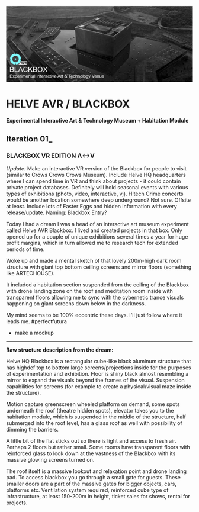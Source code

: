 ![Project Banner](/blackbox-banner.png)

# HELVE AVR / BLΛCKBOX 
**Experimental Interactive Art & Technology Museum + Habitation Module**

## Iteration 01_

### BLΛCKBOX VR EDITION Λ<->V
*Update:* Make an interactive VR version of the Blackbox for people to visit (similar to Crows Crows Crows Museum). Include Helve HQ headquarters where I can spend time in VR and think about projects - it could contain private project databases. Definitely will hold seasonal events with various types of exhibitions (photo, video, interactive, vj). Hitech Crime concerts would be another location somewhere deep underground? Not sure. Offsite at least. Include lots of Easter Eggs and hidden information with every release/update. Naming: Blackbox Entry?

Today I had a dream I was a head of an interactive art museum experiment called Helve AVR Blackbox. I lived and created projects in that box. Only opened up for a couple of unique exhibitions several times a year for huge profit margins, which in turn allowed me to research tech for extended periods of time.

Woke up and made a mental sketch of that lovely 200m-high dark room structure with giant top bottom ceiling screens and mirror floors (something like ARTECHOUSE).

It included a habitation section suspended from the ceiling of the Blackbox with drone landing zone on the roof and meditation room inside with transparent floors allowing me to sync with the cybernetic trance visuals happening on giant screens down below in the darkness.

My mind seems to be 100% eccentric these days. I'll just follow where it leads me. #perfectfutura

- make a mockup

---
**Raw structure description from the dream:** 

Helve HQ Blackbox is a rectangular cube-like black aluminum structure that has highdef top to bottom large screens/projections inside for the purposes of experimentation and exhibition. Floor is shiny black almost resembling a mirror to expand the visuals beyond the frames of the visual. Suspension capabilities for screens (for example to create a physical/visual maze inside the structure).

Motion capture greenscreen wheeled platform on demand, some spots underneath the roof (theatre hidden spots), elevator takes you to the habitation module, which is suspended in the middle of the structure, half submerged into the roof level, has a glass roof as well with possibility of dimming the barriers. 

A little bit of the flat sticks out so there is light and access to fresh air. Perhaps 2 floors but rather small. Some rooms have transparent floors with reinforced glass to look down at the vastness of the Blackbox with its massive glowing screens turned on.

The roof itself is a massive lookout and relaxation point and drone landing pad. To access blackbox you go through a small gate for guests. These smaller doors are a part of the massive gates for bigger objects, cars, platforms etc. Ventilation system required, reinforced cube type of infrastructure, at least 150-200m in height, ticket sales for shows, rental for projects.
